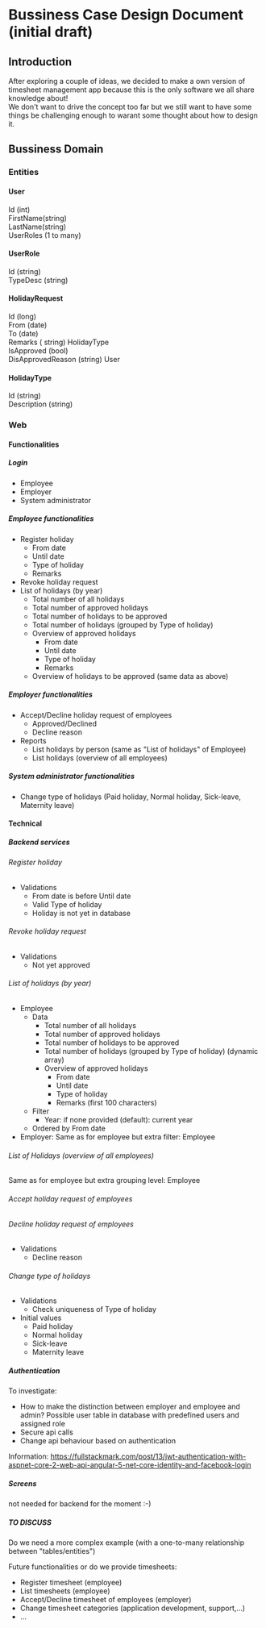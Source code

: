 # Bussiness Case Design Document (initial draft)

## Introduction

After exploring a couple of ideas, we decided to make a own version of timesheet management app because this is the only software we all share knowledge about!  
We don't want to drive the concept too far but we still want to have some things be challenging enough to warant some thought about how to design it.

## Bussiness Domain

### Entities

#### User

 Id (int)  
 FirstName(string)  
 LastName(string)  
 UserRoles (1 to many)  

#### UserRole

 Id (string)  
 TypeDesc (string)  

#### HolidayRequest

Id (long)  
From (date)  
To   (date)  
Remarks ( string)
HolidayType  
IsApproved  (bool)  
DisApprovedReason (string)
User  

#### HolidayType

Id (string)  
Description (string)  


### Web

#### Functionalities

##### Login

- Employee
- Employer
- System administrator

##### Employee functionalities
- Register holiday
  - From date
  - Until date
  - Type of holiday
  - Remarks
- Revoke holiday request
- List of holidays (by year)
  - Total number of all holidays
  - Total number of approved holidays
  - Total number of holidays to be approved
  - Total number of holidays (grouped by Type of holiday)
  - Overview of approved holidays
    - From date
    - Until date
    - Type of holiday
    - Remarks
  - Overview of holidays to be approved (same data as above)

##### Employer functionalities
- Accept/Decline holiday request of employees
  - Approved/Declined
  - Decline reason
- Reports
  - List holidays by person (same as "List of holidays" of Employee)
  - List holidays (overview of all employees)
##### System administrator functionalities
- Change type of holidays (Paid holiday, Normal holiday, Sick-leave, Maternity leave)

#### Technical

##### Backend services

###### Register holiday 
- Validations
  - From date is before Until date
  - Valid Type of holiday
  - Holiday is not yet in database

###### Revoke holiday request
- Validations
  - Not yet approved

###### List of holidays (by year)
- Employee
  - Data
    - Total number of all holidays
    - Total number of approved holidays
    - Total number of holidays to be approved
    - Total number of holidays (grouped by Type of holiday) (dynamic array)
    - Overview of approved holidays
      - From date
      - Until date
      - Type of holiday
      - Remarks (first 100 characters)
  - Filter
    - Year: if none provided (default): current year
  - Ordered by From date
- Employer: Same as for employee but extra filter: Employee

###### List of Holidays (overview of all employees)
Same as for employee but extra grouping level: Employee

###### Accept holiday request of employees

###### Decline holiday request of employees
- Validations
  - Decline reason

###### Change type of holidays
- Validations
  - Check uniqueness of Type of holiday
- Initial values
  - Paid holiday
  - Normal holiday
  - Sick-leave
  - Maternity leave

##### Authentication
To investigate:
- How to make the distinction between employer and employee and admin? Possible user table in database with predefined users and assigned role
- Secure api calls
- Change api behaviour based on authentication

Information:
https://fullstackmark.com/post/13/jwt-authentication-with-aspnet-core-2-web-api-angular-5-net-core-identity-and-facebook-login

##### Screens
not needed for backend for the moment :-)

##### TO DISCUSS
Do we need a more complex example (with a one-to-many relationship between "tables/entities")

Future functionalities or do we provide timesheets:
- Register timesheet (employee)
- List timesheets (employee)
- Accept/Decline timesheet of employees (employer)
- Change timesheet categories (application development, support,...)
- ...
